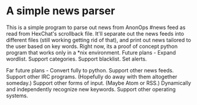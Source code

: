 # A simple news parser
This is a simple program to parse out news from AnonOps #news feed as read from HexChat's scrollback file.
It'll separate out the news feeds into different files (still working getting rid of that), and print out news tailored to the user based on key words.
Right now, its a proof of concept python program that works only in a *nix environment.
Future plans -
Expand wordlist.
Support categories.
Support blacklist.
Set alerts.

Far future plans -
Convert fully to python.
Support other news feeds.
Support other IRC programs. (Hopefully do away with them altogether someday.)
Support other forms of input. (Maybe Atom or RSS.)
Dynamically and independently recognize new keywords.
Support other operating systems.
